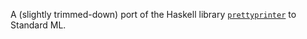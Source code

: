 A (slightly trimmed-down) port of the Haskell library [`prettyprinter`](https://github.com/quchen/prettyprinter) to Standard ML.
